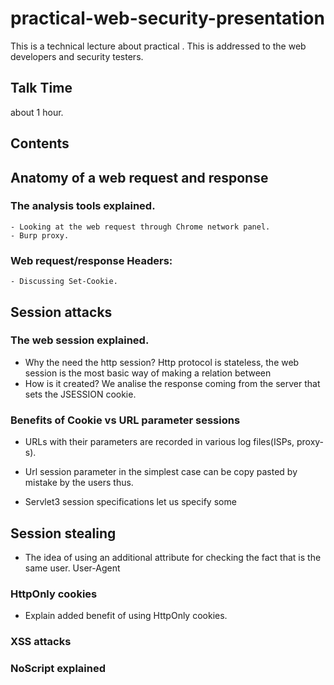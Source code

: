 practical-web-security-presentation
===
This is a technical lecture about practical . This is addressed to the web developers and security testers.


Talk Time
---------
  about 1 hour.


Contents
--------

## Anatomy of a web request and response
### The analysis tools explained.
    - Looking at the web request through Chrome network panel.
    - Burp proxy.

### Web request/response Headers:
    - Discussing Set-Cookie.


## Session attacks
### The web session explained.
- Why the need the http session? Http protocol is stateless, the web session is the most basic way of making a relation between
- How is it created? We analise the response coming from the server that sets the JSESSION cookie.


### Benefits of Cookie vs URL parameter sessions

- URLs with their parameters are recorded in various log files(ISPs, proxy-s).

- Url session parameter in the simplest case can be copy pasted by mistake by the users thus.

- Servlet3 session specifications let us specify some

## Session stealing
- The idea of using an additional attribute for checking the fact that is the same user. User-Agent

### HttpOnly cookies
- Explain added benefit of using HttpOnly cookies.


### XSS attacks

### NoScript explained
